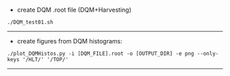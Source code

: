 
* create DQM .root file (DQM+Harvesting)

```
./DQM_test01.sh
```

--------------------------------------------------

* create figures from DQM histograms:

```
./plot_DQMHistos.py -i [DQM_FILE].root -o [OUTPUT_DIR] -e png --only-keys '/HLT/' '/TOP/'
```

--------------------------------------------------

